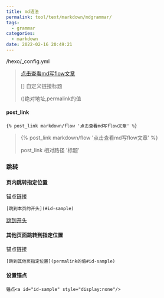 ```yaml
---
title: md语法
permalink: tool/text/markdown/mdgrammar/
tags:
  - grammar
categories:
  - markdown
date: 2022-02-16 20:49:21
---
```




/hexo/_config.yml<a id="id-sample" style="display:none"/>

```
permalink: :title//
```

### 站内文章链接

#### 绝对路径

/_posts

```
$ tree -L 2 ./_posts/
./_posts/
├── linux
│   ├── debian
│   ├── k8s
│   └── shell
├── markdown
│   ├── flow.md
│   ├── formula.md
│   └── mdgrammar.md

```



```
[点击查看md写flow文章](/markdown/flow)
```

>[点击查看md写flow文章](/markdown/flow)
>
>[] 自定义链接标题
>
>()绝对地址,permalink的值

#### post_link

```
{% post_link markdown/flow '点击查看md写flow文章' %}
```

> {% post_link markdown/flow '点击查看md写flow文章' %}
>
> post_link 相对路径 '标题' 



### 跳转

#### 页内跳转指定位置

锚点链接

```
[跳到本页的开头](#id-sample)
```

[跳到开头](#id-sample)

#### 其他页面跳转到指定位置

锚点链接

```
[跳到其他页指定位置](permalink的值#id-sample)
```



#### 设置锚点

```
锚点<a id="id-sample" style="display:none"/>
```


